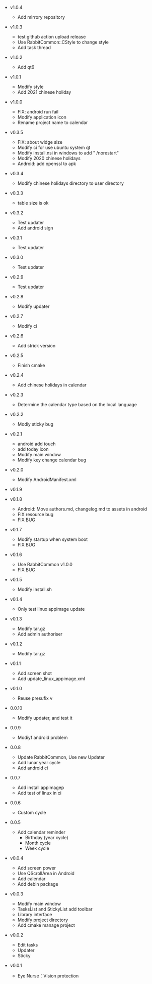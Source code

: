 - v1.0.4
  + Add mirrory repository
  
- v1.0.3
  + test github action upload release
  + Use RabbitCommon::CStyle to change style
  + Add task thread

- v1.0.2
  + Add qt6

- v1.0.1
  + Modify style
  + Add 2021 chinese holiday

- v1.0.0
  + FIX: android run fail
  + Modify application icon
  + Rename project name to calendar
  
- v0.3.5
  + FIX: about widge size
  + Modify ci for use ubuntu system qt 
  + Modify install.nsi in windows to add " /norestart"
  + Modify 2020 chinese holidays
  + Android: add openssl to apk

- v0.3.4
  + Modify chinese holidays directory to user directory
  
- v0.3.3
  + table size is ok
  
- v0.3.2
  + Test updater
  + Add android sign

- v0.3.1
  + Test updater
  
- v0.3.0
  + Test updater

- v0.2.9
  + Test updater

- v0.2.8
  + Modify updater
  
- v0.2.7
  + Modify ci

- v0.2.6
  + Add strick version
  
- v0.2.5
  + Finish cmake
  
- v0.2.4
  + Add chinese holidays in calendar

- v0.2.3
  + Determine the calendar type based on the local language
  
- v0.2.2
  + Modiy sticky bug
  
- v0.2.1
  + android add touch
  + add today icon
  + Modify main window
  + Modify key change calendar bug
  
- v0.2.0
  + Modify AndroidManifest.xml
  
- v0.1.9

- v0.1.8
  + Android: Move authors.md, changelog.md to assets in android
  + FIX resource bug
  + FIX BUG
  
- v0.1.7
  + Modify startup when system boot
  + FIX BUG
  
- v0.1.6
  + Use RabbitCommon v1.0.0
  + FIX BUG
  
- v0.1.5
  + Modify install.sh

- v0.1.4
  + Only test linux appimage update

- v0.1.3
  + Modify tar.gz
  + Add admin authoriser

- v0.1.2
  + Modify tar.gz

- v0.1.1
  + Add screen shot
  + Add update_linux_appimage.xml
  
- v0.1.0
  + Reuse presufix v
  
- 0.0.10
  + Modify updater, and test it
  
- 0.0.9
  + Modiyf android problem

- 0.0.8
  + Update RabbitCommon, Use new Updater
  + Add lunar year cycle
  + Add android ci
  
- 0.0.7
  + Add install appimagep
  + Add test of linux in ci
   
- 0.0.6
  + Custom cycle
    
- 0.0.5
  + Add calendar reminder
    - Birthday (year cycle)
    - Month cycle
    - Week cycle
     
- v0.0.4
  + Add screen power
  + Use QScrollArea in Android
  + Add calendar
  + Add debin package

- v0.0.3
  + Modify main window
  + TasksList and StickyList add toolbar
  + Library interface
  + Modify project directory
  + Add cmake manage project
  
- v0.0.2
  + Edit tasks
  + Updater
  + Sticky
  
- v0.0.1
  + Eye Nurse：Vision protection
